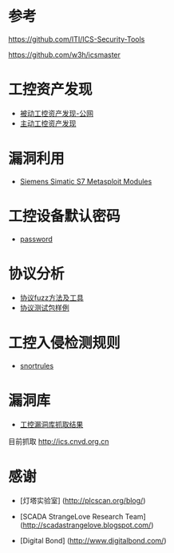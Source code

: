 # 参考

https://github.com/ITI/ICS-Security-Tools

https://github.com/w3h/icsmaster


# 工控资产发现
* [被动工控资产发现-公网](dorks/scada-googledorks.pdf)
* [主动工控资产发现](nsescripts/)



# 漏洞利用
* [Siemens Simatic S7 Metasploit Modules](msf/)

# 工控设备默认密码
* [password](passwddata/)

# 协议分析
* [协议fuzz方法及工具](protocolfuzztools/)
* [协议测试包样例](pcap/)


# 工控入侵检测规则
* [snortrules](snortrules/)


# 漏洞库
* [工控漏洞库抓取结果](vuldb/data/vuldb.txt)

目前抓取
http://ics.cnvd.org.cn

# 感谢
* [灯塔实验室] (http://plcscan.org/blog/)

* [SCADA StrangeLove Research Team] (http://scadastrangelove.blogspot.com/)

* [Digital Bond] (http://www.digitalbond.com/)



